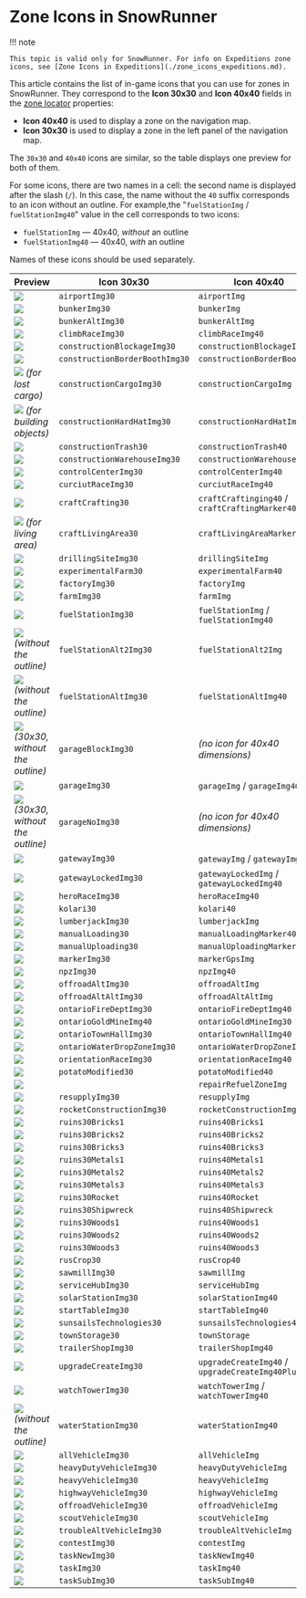 # Zone Icons in SnowRunner

!!! note

    This topic is valid only for SnowRunner. For info on Expeditions zone icons, see [Zone Icons in Expeditions](./zone_icons_expeditions.md).  

This article contains the list of in-game icons that you can use for zones in SnowRunner. They correspond to the **Icon 30x30** and **Icon 40x40** fields in the [zone locator][zone_locator] properties:

-   **Icon 40x40** is used to display a zone on the navigation map.
-   **Icon 30x30** is used to display a zone in the left panel of the navigation map.

The `30x30` and `40x40` icons are similar, so the table displays one preview for both of them.

For some icons, there are two names in a cell: the second name is displayed after the slash (`/`). In this case, the name without the `40` suffix corresponds to an icon without an outline. For example,the "`fuelStationImg` / `fuelStationImg40`" value in the cell corresponds to two icons:

-   `fuelStationImg` — 40x40, *without* an outline
-   `fuelStationImg40` — 40x40, *with* an outline

Names of these icons should be used separately.


|  **Preview**                | **Icon 30x30**                | **Icon 40x40**               |
|-----------------------------|-------------------------------|------------------------------|
| ![](./media/image213.png)   | `airportImg30`                | `airportImg`                 |
| ![](./media/image214.png)   | `bunkerImg30`                 | `bunkerImg`                  |
| ![](./media/image215.png)   | `bunkerAltImg30`              | `bunkerAltImg`               |
| ![](./media/image216.png)   | `climbRaceImg30`              | `climbRaceImg40`             |
| ![](./media/image217.png)   | `constructionBlockageImg30`   | `constructionBlockageImg`    |
| ![](./media/image218.png)   | `constructionBorderBoothImg30`| `constructionBorderBoothImg` |
| ![](./media/image219.png) *(for lost cargo)*            | `constructionCargoImg30`      | `constructionCargoImg`              |
| ![](./media/image220.png) *(for building objects)*      | `constructionHardHatImg30`    | `constructionHardHatImg`            |
| ![](./media/image221.png)   | `constructionTrash30`         | `constructionTrash40`        |
| ![](./media/image222.png)   | `constructionWarehouseImg30`  | `constructionWarehouseImg`   |
| ![](./media/image223.png)   | `controlCenterImg30`          | `controlCenterImg40`         |
| ![](./media/image224.png)   | `curciutRaceImg30`            | `curciutRaceImg40`           |
| ![](./media/image225.png)   | `craftCrafting30`             | `craftCraftinging40` / `craftCraftingMarker40`      |
| ![](./media/image226.png) *(for living area)*           | `craftLivingArea30`           | `craftLivingAreaMarker40`           |
| ![](./media/image227.png)   | `drillingSiteImg30`           | `drillingSiteImg`            |
| ![](./media/image228.png)   | `experimentalFarm30`          | `experimentalFarm40`         |
| ![](./media/image229.png)   | `factoryImg30`                | `factoryImg`                 |
| ![](./media/image230.png)   | `farmImg30`                   | `farmImg`                    |
| ![](./media/image231.png)   | `fuelStationImg30`            | `fuelStationImg` / `fuelStationImg40`               |
| ![](./media/image232.png) *(without the outline)*       | `fuelStationAlt2Img30`        | `fuelStationAlt2Img`                |
| ![](./media/image233.png) *(without the outline)*       | `fuelStationAltImg30`         | `fuelStationAltImg40`               |
| ![](./media/image234.png) *(30x30, without the outline)*| `garageBlockImg30`            |  *(no icon for 40x40 dimensions)*   |
| ![](./media/image235.png)   | `garageImg30`                 | `garageImg` / `garageImg40`                         |
| ![](./media/image236.png) *(30x30, without the outline)*| `garageNoImg30`               |  *(no icon for 40x40 dimensions)*   |
| ![](./media/image237.png)   | `gatewayImg30`                | `gatewayImg` / `gatewayImg40`                       |
| ![](./media/image238.png)   | `gatewayLockedImg30`          | `gatewayLockedImg` / `gatewayLockedImg40`           |
| ![](./media/image239.png)   | `heroRaceImg30`               | `heroRaceImg40`            |
| ![](./media/image240.png)   | `kolari30`                    | `kolari40`                   |
| ![](./media/image241.png)   | `lumberjackImg30`             | `lumberjackImg`              |
| ![](./media/image242.png)   | `manualLoading30`             | `manualLoadingMarker40`      |
| ![](./media/image243.png)   | `manualUploading30`           | `manualUploadingMarker40`    |
| ![](./media/image244.png)   | `markerImg30`                 | `markerGpsImg`               |
| ![](./media/image245.png)   | `npzImg30`                    | `npzImg40`                   |
| ![](./media/image246.png)   | `offroadAltImg30`             | `offroadAltImg`              |
| ![](./media/image247.png)   | `offroadAltAltImg30`          | `offroadAltAltImg`           |
| ![](./media/image248.png)   | `ontarioFireDeptImg30`        | `ontarioFireDeptImg40`       |
| ![](./media/image249.png)   | `ontarioGoldMineImg40`        | `ontarioGoldMineImg30`       |
| ![](./media/image250.png)   | `ontarioTownHallImg30`        | `ontarioTownHallImg40`       |
| ![](./media/image251.png)   | `ontarioWaterDropZoneImg30`   | `ontarioWaterDropZoneImg40`  |
| ![](./media/image252.png)   | `orientationRaceImg30`        | `orientationRaceImg40`       |
| ![](./media/image253.png)   | `potatoModified30`            | `potatoModified40`           |
| ![](./media/image254.png)   |                               | `repairRefuelZoneImg`        |
| ![](./media/image255.png)   | `resupplyImg30`               | `resupplyImg`                |
| ![](./media/image256.png)   | `rocketConstructionImg30`     | `rocketConstructionImg40`    |
| ![](./media/image257.png)   | `ruins30Bricks1`              | `ruins40Bricks1`             |
| ![](./media/image258.png)   | `ruins30Bricks2`              | `ruins40Bricks2`             |
| ![](./media/image259.png)   | `ruins30Bricks3`              | `ruins40Bricks3`             |
| ![](./media/image260.png)   | `ruins30Metals1`              | `ruins40Metals1`             |
| ![](./media/image261.png)   | `ruins30Metals2`              | `ruins40Metals2`             |
| ![](./media/image262.png)   | `ruins30Metals3`              | `ruins40Metals3`             |
| ![](./media/image263.png)   | `ruins30Rocket`               | `ruins40Rocket`              |
| ![](./media/image264.png)   | `ruins30Shipwreck`            | `ruins40Shipwreck`           |
| ![](./media/image265.png)   | `ruins30Woods1`               | `ruins40Woods1`              |
| ![](./media/image266.png)   | `ruins30Woods2`               | `ruins40Woods2`              |
| ![](./media/image267.png)   | `ruins30Woods3`               | `ruins40Woods3`              |
| ![](./media/image268.png)   | `rusCrop30`                   | `rusCrop40`                  |
| ![](./media/image269.png)   | `sawmillImg30`                | `sawmillImg`                 |
| ![](./media/image270.png)   | `serviceHubImg30`             | `serviceHubImg`              |
| ![](./media/image271.png)   | `solarStationImg30`           | `solarStationImg40`          |
| ![](./media/image272.png)   | `startTableImg30`             | `startTableImg40`            |
| ![](./media/image273.png)   | `sunsailsTechnologies30`      | `sunsailsTechnologies40`     |
| ![](./media/image274.png)   | `townStorage30`               | `townStorage`                |
| ![](./media/image275.png)   | `trailerShopImg30`            | `trailerShopImg40`           |
| ![](./media/image276.png)   | `upgradeCreateImg30`          | `upgradeCreateImg40` / `upgradeCreateImg40Plus`      |
| ![](./media/image277.png)   | `watchTowerImg30`             | `watchTowerImg` / `watchTowerImg40`                  |
| ![](./media/image278.png) *(without the outline)*      | `waterStationImg30`           | `waterStationImg40`          |
| ![](./media/image279.png)   | `allVehicleImg30`             | `allVehicleImg`              |
| ![](./media/image280.png)   | `heavyDutyVehicleImg30`       | `heavyDutyVehicleImg`        |
| ![](./media/image281.png)   | `heavyVehicleImg30`           | `heavyVehicleImg`            |
| ![](./media/image282.png)   | `highwayVehicleImg30`         | `highwayVehicleImg`          |
| ![](./media/image283.png)   | `offroadVehicleImg30`         | `offroadVehicleImg`          |
| ![](./media/image284.png)   | `scoutVehicleImg30`           | `scoutVehicleImg`            |
| ![](./media/image285.png)   | `troubleAltVehicleImg30`      | `troubleAltVehicleImg`       |
| ![](./media/image286.png)   | `contestImg30`                | `contestImg`                 |
| ![](./media/image287.png)   | `taskNewImg30`                | `taskNewImg40`               |
| ![](./media/image288.png)   | `taskImg30`                   | `taskImg40`                  |
| ![](./media/image289.png)   | `taskSubImg30`                | `taskSubImg40`               |


[zone_locator]: ./../zones_overview.md#zone-locator